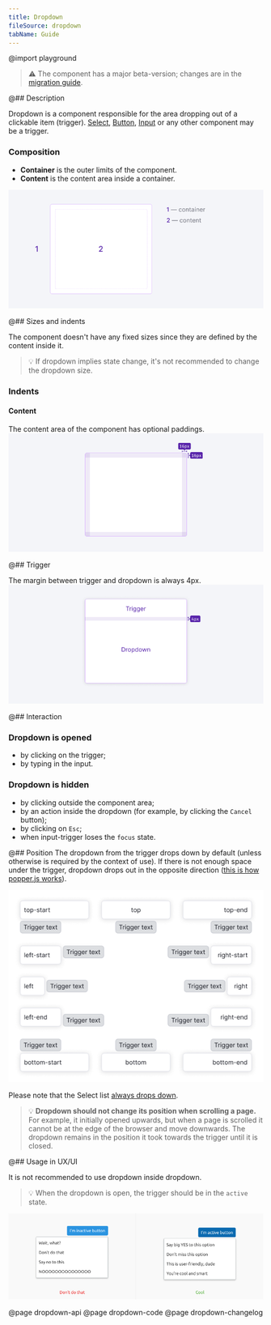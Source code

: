 ```yaml
---
title: Dropdown
fileSource: dropdown
tabName: Guide
---
```


@import playground

> ⚠️ The component has a major beta-version; changes are in the [migration guide](/internal/migration-guide).

@## Description

Dropdown is a component responsible for the area dropping out of a clickable item (trigger). [Select](/components/select/), [Button](/components/button/), [Input](/components/input/) or any other component may be a trigger.

### Composition

- **Container** is the outer limits of the component.
- **Content** is the content area inside a container.

![scheme](static/dropdown-scheme.png)

@## Sizes and indents

The component doesn't have any fixed sizes since they are defined by the content inside it.

> 💡 If dropdown implies state change, it's not recommended to change the dropdown size.

### Indents

#### Content

The content area of the component has optional paddings.
![paddings](static/paddings.png)

@## Trigger

The margin between trigger and dropdown is always 4px.
![dropdown-trigger margin](static/trigger-dropdown-scheme.png)

@## Interaction

### Dropdown is opened

- by clicking on the trigger;
- by typing in the input.

### Dropdown is hidden

- by clicking outside the component area;
- by an action inside the dropdown (for example, by clicking the `Cancel` button);
- by clicking on `Esc`;
- when input-trigger loses the `focus` state.

@## Position
The dropdown from the trigger drops down by default (unless otherwise is required by the context of use). If there is not enough space under the trigger, dropdown drops out in the opposite direction ([this is how popper.js works](https://popper.js.org/)).

![dropdown directions](static/dropdown-directions.png)

Please note that the Select list [always drops down](/components/dropdown-menu/).

> 💡 **Dropdown should not change its position when scrolling a page.** For example, it initially opened upwards, but when a page is scrolled it cannot be at the edge of the browser and move downwards. The dropdown remains in the position it took towards the trigger until it is closed.

@## Usage in UX/UI

It is not recommended to use dropdown inside dropdown.

> 💡 When the dropdown is open, the trigger should be in the `active` state.

![dropdown-trigger yes-no](static/dropdown-trigger-yes-no.png)

@page dropdown-api
@page dropdown-code
@page dropdown-changelog
